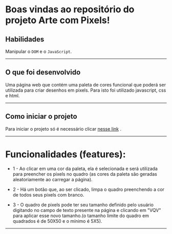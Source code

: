 # Boas vindas ao repositório do projeto Arte com Pixels!

## Habilidades

Manipular o `DOM` e o `JavaScript`.

---

## O que foi desenvolvido

Uma página web que contém uma paleta de cores funcional que poderá ser utilizada para criar desenhos em pixels. Para isto foi utilizado javascript, css e html.

---

## Como iniciar o projeto

Para iniciar o projeto só é necessário clicar [nesse link](https://victorcl68.github.io/pixels-art/) .

---

 # Funcionalidades (features):
 
   - 1 - Ao clicar em uma cor da paleta, ela é selecionada e será utilizada para preencher os pixels no quadro (as cores da paleta são geradas aleatoriamente ao carregar a página).
    
   - 2 - Há um botão que, ao ser clicado, limpa o quadro preenchendo a cor de todos seus pixels com branco.
    
   - 3 - O quadro de pixels pode ter seu tamanho definido pelo usuário digitando no campo de texto presente na página e clicando em "VQV" para aplicar esse novo tamanho.(o tamanho limite do quadro em quadrados é de 50X50 e o mínimo é 5X5).

---
